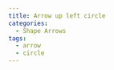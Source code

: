 ```yaml
---
title: Arrow up left circle
categories:
  - Shape Arrows
tags:
  - arrow
  - circle
---
```

